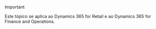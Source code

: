 > [!IMPORTANT]
> Este tópico se aplica ao Dynamics 365 for Retail e ao Dynamics 365 for Finance and Operations.
